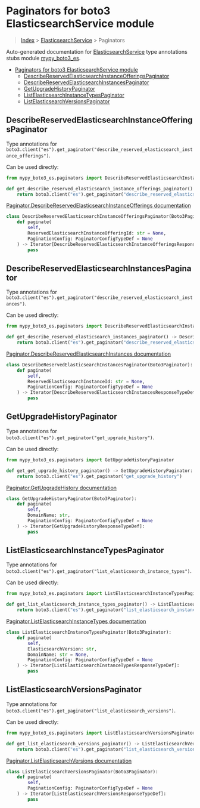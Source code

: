 # Paginators for boto3 ElasticsearchService module

> [Index](../README.md) > [ElasticsearchService](./README.md) > Paginators

Auto-generated documentation for [ElasticsearchService](https://boto3.amazonaws.com/v1/documentation/api/latest/reference/services/es.html#ElasticsearchService)
type annotations stubs module [mypy_boto3_es](https://pypi.org/project/mypy-boto3-es/).

- [Paginators for boto3 ElasticsearchService module](#paginators-for-boto3-elasticsearchservice-module)
  - [DescribeReservedElasticsearchInstanceOfferingsPaginator](#describereservedelasticsearchinstanceofferingspaginator)
  - [DescribeReservedElasticsearchInstancesPaginator](#describereservedelasticsearchinstancespaginator)
  - [GetUpgradeHistoryPaginator](#getupgradehistorypaginator)
  - [ListElasticsearchInstanceTypesPaginator](#listelasticsearchinstancetypespaginator)
  - [ListElasticsearchVersionsPaginator](#listelasticsearchversionspaginator)

## DescribeReservedElasticsearchInstanceOfferingsPaginator

Type annotations for `boto3.client("es").get_paginator("describe_reserved_elasticsearch_instance_offerings")`.

Can be used directly:

```python
from mypy_boto3_es.paginators import DescribeReservedElasticsearchInstanceOfferingsPaginator

def get_describe_reserved_elasticsearch_instance_offerings_paginator() -> DescribeReservedElasticsearchInstanceOfferingsPaginator:
    return boto3.client("es").get_paginator("describe_reserved_elasticsearch_instance_offerings")
```

[Paginator.DescribeReservedElasticsearchInstanceOfferings documentation](https://boto3.amazonaws.com/v1/documentation/api/latest/reference/services/es.html#ElasticsearchService.Paginator.DescribeReservedElasticsearchInstanceOfferings)

```python
class DescribeReservedElasticsearchInstanceOfferingsPaginator(Boto3Paginator):
    def paginate(
        self,
        ReservedElasticsearchInstanceOfferingId: str = None,
        PaginationConfig: PaginatorConfigTypeDef = None
    ) -> Iterator[DescribeReservedElasticsearchInstanceOfferingsResponseTypeDef]:
        pass
```
## DescribeReservedElasticsearchInstancesPaginator

Type annotations for `boto3.client("es").get_paginator("describe_reserved_elasticsearch_instances")`.

Can be used directly:

```python
from mypy_boto3_es.paginators import DescribeReservedElasticsearchInstancesPaginator

def get_describe_reserved_elasticsearch_instances_paginator() -> DescribeReservedElasticsearchInstancesPaginator:
    return boto3.client("es").get_paginator("describe_reserved_elasticsearch_instances")
```

[Paginator.DescribeReservedElasticsearchInstances documentation](https://boto3.amazonaws.com/v1/documentation/api/latest/reference/services/es.html#ElasticsearchService.Paginator.DescribeReservedElasticsearchInstances)

```python
class DescribeReservedElasticsearchInstancesPaginator(Boto3Paginator):
    def paginate(
        self,
        ReservedElasticsearchInstanceId: str = None,
        PaginationConfig: PaginatorConfigTypeDef = None
    ) -> Iterator[DescribeReservedElasticsearchInstancesResponseTypeDef]:
        pass
```
## GetUpgradeHistoryPaginator

Type annotations for `boto3.client("es").get_paginator("get_upgrade_history")`.

Can be used directly:

```python
from mypy_boto3_es.paginators import GetUpgradeHistoryPaginator

def get_get_upgrade_history_paginator() -> GetUpgradeHistoryPaginator:
    return boto3.client("es").get_paginator("get_upgrade_history")
```

[Paginator.GetUpgradeHistory documentation](https://boto3.amazonaws.com/v1/documentation/api/latest/reference/services/es.html#ElasticsearchService.Paginator.GetUpgradeHistory)

```python
class GetUpgradeHistoryPaginator(Boto3Paginator):
    def paginate(
        self,
        DomainName: str,
        PaginationConfig: PaginatorConfigTypeDef = None
    ) -> Iterator[GetUpgradeHistoryResponseTypeDef]:
        pass
```
## ListElasticsearchInstanceTypesPaginator

Type annotations for `boto3.client("es").get_paginator("list_elasticsearch_instance_types")`.

Can be used directly:

```python
from mypy_boto3_es.paginators import ListElasticsearchInstanceTypesPaginator

def get_list_elasticsearch_instance_types_paginator() -> ListElasticsearchInstanceTypesPaginator:
    return boto3.client("es").get_paginator("list_elasticsearch_instance_types")
```

[Paginator.ListElasticsearchInstanceTypes documentation](https://boto3.amazonaws.com/v1/documentation/api/latest/reference/services/es.html#ElasticsearchService.Paginator.ListElasticsearchInstanceTypes)

```python
class ListElasticsearchInstanceTypesPaginator(Boto3Paginator):
    def paginate(
        self,
        ElasticsearchVersion: str,
        DomainName: str = None,
        PaginationConfig: PaginatorConfigTypeDef = None
    ) -> Iterator[ListElasticsearchInstanceTypesResponseTypeDef]:
        pass
```
## ListElasticsearchVersionsPaginator

Type annotations for `boto3.client("es").get_paginator("list_elasticsearch_versions")`.

Can be used directly:

```python
from mypy_boto3_es.paginators import ListElasticsearchVersionsPaginator

def get_list_elasticsearch_versions_paginator() -> ListElasticsearchVersionsPaginator:
    return boto3.client("es").get_paginator("list_elasticsearch_versions")
```

[Paginator.ListElasticsearchVersions documentation](https://boto3.amazonaws.com/v1/documentation/api/latest/reference/services/es.html#ElasticsearchService.Paginator.ListElasticsearchVersions)

```python
class ListElasticsearchVersionsPaginator(Boto3Paginator):
    def paginate(
        self,
        PaginationConfig: PaginatorConfigTypeDef = None
    ) -> Iterator[ListElasticsearchVersionsResponseTypeDef]:
        pass
```